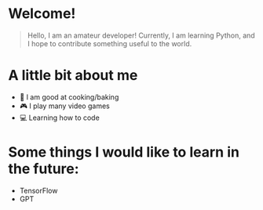 # **__Welcome!__**

> Hello, I am an amateur developer! Currently, I am learning Python, and I hope to contribute something useful to the world.

# **__A little bit about me__**
  - 🍳 I am good at cooking/baking
  - 🎮 I play many video games
  - 💻 Learning how to code

# **__Some things I would like to learn in the future:__**
  - TensorFlow
  - GPT



